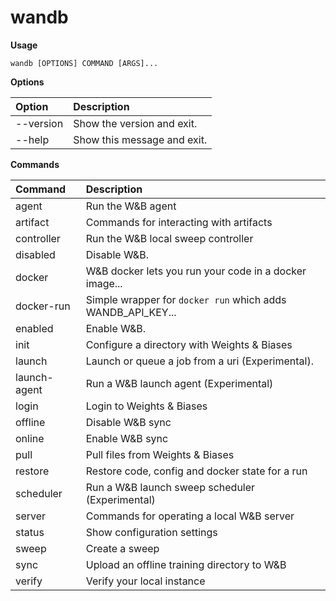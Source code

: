 # wandb

**Usage**

`wandb [OPTIONS] COMMAND [ARGS]...`


**Options**

| **Option** | **Description** |
| :--- | :--- |
| --version | Show the version and exit. |
| --help | Show this message and exit. |

**Commands**

| **Command** | **Description** |
| :--- | :--- |
| agent | Run the W&B agent |
| artifact | Commands for interacting with artifacts |
| controller | Run the W&B local sweep controller |
| disabled | Disable W&B. |
| docker | W&B docker lets you run your code in a docker image... |
| docker-run | Simple wrapper for `docker run` which adds WANDB_API_KEY... |
| enabled | Enable W&B. |
| init | Configure a directory with Weights & Biases |
| launch | Launch or queue a job from a uri (Experimental). |
| launch-agent | Run a W&B launch agent (Experimental) |
| login | Login to Weights & Biases |
| offline | Disable W&B sync |
| online | Enable W&B sync |
| pull | Pull files from Weights & Biases |
| restore | Restore code, config and docker state for a run |
| scheduler | Run a W&B launch sweep scheduler (Experimental) |
| server | Commands for operating a local W&B server |
| status | Show configuration settings |
| sweep | Create a sweep |
| sync | Upload an offline training directory to W&B |
| verify | Verify your local instance |

